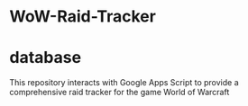 # WoW-Raid-Tracker

# database
This repository interacts with Google Apps Script to provide a comprehensive raid tracker for the game World of Warcraft
